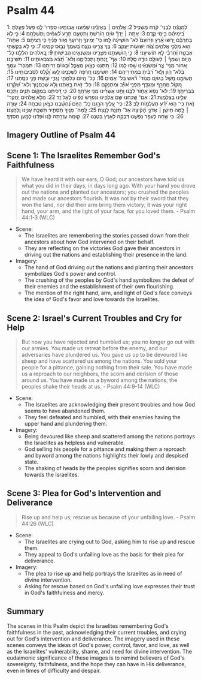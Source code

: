 # Psalm 44
1: לַמְנַצֵּ֬חַ לִבְנֵי־ קֹ֬רַח מַשְׂכִּֽיל׃
2: אֱלֹהִ֤ים ׀ בְּאָזְנֵ֬ינוּ שָׁמַ֗עְנוּ אֲבוֹתֵ֥ינוּ סִפְּרוּ־ לָ֑נוּ פֹּ֥עַל פָּעַ֥לְתָּ בִֽ֝ימֵיהֶ֗ם בִּ֣ימֵי קֶֽדֶם׃
3: אַתָּ֤ה ׀ יָדְךָ֡ גּוֹיִ֣ם ה֭וֹרַשְׁתָּ וַתִּטָּעֵ֑ם תָּרַ֥ע לְ֝אֻמִּ֗ים וַֽתְּשַׁלְּחֵֽם׃
4: כִּ֤י לֹ֪א בְחַרְבָּ֡ם יָ֥רְשׁוּ אָ֗רֶץ וּזְרוֹעָם֮ לֹא־ הוֹשִׁ֪יעָ֫ה לָּ֥מוֹ כִּֽי־ יְמִֽינְךָ֣ וּ֭זְרוֹעֲךָ וְא֥וֹר פָּנֶ֗יךָ כִּ֣י רְצִיתָֽם׃
5: אַתָּה־ ה֣וּא מַלְכִּ֣י אֱלֹהִ֑ים צַ֝וֵּ֗ה יְשׁוּע֥וֹת יַעֲקֹֽב׃
6: בְּ֭ךָ צָרֵ֣ינוּ נְנַגֵּ֑חַ בְּ֝שִׁמְךָ֗ נָב֥וּס קָמֵֽינוּ׃
7: כִּ֤י לֹ֣א בְקַשְׁתִּ֣י אֶבְטָ֑ח וְ֝חַרְבִּ֗י לֹ֣א תוֹשִׁיעֵֽנִי׃
8: כִּ֣י ה֭וֹשַׁעְתָּנוּ מִצָּרֵ֑ינוּ וּמְשַׂנְאֵ֥ינוּ הֱבִישֽׁוֹתָ׃
9: בֵּֽ֭אלֹהִים הִלַּלְ֣נוּ כָל־ הַיּ֑וֹם וְשִׁמְךָ֓ ׀ לְעוֹלָ֖ם נוֹדֶ֣ה סֶֽלָה׃
10: אַף־ זָ֭נַחְתָּ וַתַּכְלִימֵ֑נוּ וְלֹא־ תֵ֝צֵ֗א בְּצִבְאוֹתֵֽינוּ׃
11: תְּשִׁיבֵ֣נוּ אָ֭חוֹר מִנִּי־ צָ֑ר וּ֝מְשַׂנְאֵ֗ינוּ שָׁ֣סוּ לָֽמוֹ׃
12: תִּ֭תְּנֵנוּ כְּצֹ֣אן מַאֲכָ֑ל וּ֝בַגּוֹיִ֗ם זֵרִיתָֽנוּ׃
13: תִּמְכֹּֽר־ עַמְּךָ֥ בְלֹא־ ה֑וֹן וְלֹ֥א־ רִ֝בִּ֗יתָ בִּמְחִירֵיהֶֽם׃
14: תְּשִׂימֵ֣נוּ חֶ֭רְפָּה לִשְׁכֵנֵ֑ינוּ לַ֥עַג וָ֝קֶ֗לֶס לִסְבִיבוֹתֵֽינוּ׃
15: תְּשִׂימֵ֣נוּ מָ֭שָׁל בַּגּוֹיִ֑ם מְנֽוֹד־ רֹ֝֗אשׁ בַּל־ אֻמִּֽים׃
16: כָּל־ הַ֭יּוֹם כְּלִמָּתִ֣י נֶגְדִּ֑י וּבֹ֖שֶׁת פָּנַ֣י כִּסָּֽתְנִי׃
17: מִ֭קּוֹל מְחָרֵ֣ף וּמְגַדֵּ֑ף מִפְּנֵ֥י א֝וֹיֵ֗ב וּמִתְנַקֵּֽם׃
18: כָּל־ זֹ֣את בָּ֭אַתְנוּ וְלֹ֣א שְׁכַחֲנ֑וּךָ וְלֹֽא־ שִׁ֝קַּ֗רְנוּ בִּבְרִיתֶֽךָ׃
19: לֹא־ נָס֣וֹג אָח֣וֹר לִבֵּ֑נוּ וַתֵּ֥ט אֲשֻׁרֵ֗ינוּ מִנִּ֥י אָרְחֶֽךָ׃
20: כִּ֣י דִ֭כִּיתָנוּ בִּמְק֣וֹם תַּנִּ֑ים וַתְּכַ֖ס עָלֵ֣ינוּ בְצַלְמָֽוֶת׃
21: אִם־ שָׁ֭כַחְנוּ שֵׁ֣ם אֱלֹהֵ֑ינוּ וַנִּפְרֹ֥שׂ כַּ֝פֵּ֗ינוּ לְאֵ֣ל זָֽר׃
22: הֲלֹ֣א אֱ֭לֹהִים יַֽחֲקָר־ זֹ֑את כִּֽי־ ה֥וּא יֹ֝דֵ֗עַ תַּעֲלֻמ֥וֹת לֵֽב׃
23: כִּֽי־ עָ֭לֶיךָ הֹרַ֣גְנוּ כָל־ הַיּ֑וֹם נֶ֝חְשַׁ֗בְנוּ כְּצֹ֣אן טִבְחָֽה׃
24: ע֤וּרָה ׀ לָ֖מָּה תִישַׁ֥ן ׀ אֲדֹנָ֑י הָ֝קִ֗יצָה אַל־ תִּזְנַ֥ח לָנֶֽצַח׃
25: לָֽמָּה־ פָנֶ֥יךָ תַסְתִּ֑יר תִּשְׁכַּ֖ח עָנְיֵ֣נוּ וְֽלַחֲצֵֽנוּ׃
26: כִּ֤י שָׁ֣חָה לֶעָפָ֣ר נַפְשֵׁ֑נוּ דָּבְקָ֖ה לָאָ֣רֶץ בִּטְנֵֽנוּ׃
27: ק֭וּמָֽה עֶזְרָ֣תָה לָּ֑נוּ וּ֝פְדֵ֗נוּ לְמַ֣עַן חַסְדֶּֽךָ׃

## Imagery Outline of Psalm 44

## Scene 1: The Israelites Remember God's Faithfulness

> We have heard it with our ears, O God; our ancestors have told us what you did in their days, in days long ago. With your hand you drove out the nations and planted our ancestors; you crushed the peoples and made our ancestors flourish. It was not by their sword that they won the land, nor did their arm bring them victory; it was your right hand, your arm, and the light of your face, for you loved them. - Psalm 44:1-3 (WLC)

- Scene:
  - The Israelites are remembering the stories passed down from their ancestors about how God intervened on their behalf.
  - They are reflecting on the victories God gave their ancestors in driving out the nations and establishing their presence in the land.
- Imagery:
  - The hand of God driving out the nations and planting their ancestors symbolizes God's power and control.
  - The crushing of the peoples by God's hand symbolizes the defeat of their enemies and the establishment of their own flourishing.
  - The mention of the right hand, arm, and light of God's face conveys the idea of God's favor and love towards the Israelites.

## Scene 2: Israel's Current Troubles and Cry for Help

> But now you have rejected and humbled us; you no longer go out with our armies. You made us retreat before the enemy, and our adversaries have plundered us. You gave us up to be devoured like sheep and have scattered us among the nations. You sold your people for a pittance, gaining nothing from their sale. You have made us a reproach to our neighbors, the scorn and derision of those around us. You have made us a byword among the nations; the peoples shake their heads at us. - Psalm 44:9-14 (WLC)

- Scene:
  - The Israelites are acknowledging their present troubles and how God seems to have abandoned them.
  - They feel defeated and humbled, with their enemies having the upper hand and plundering them.
- Imagery:
  - Being devoured like sheep and scattered among the nations portrays the Israelites as helpless and vulnerable.
  - God selling his people for a pittance and making them a reproach and byword among the nations highlights their lowly and despised state.
  - The shaking of heads by the peoples signifies scorn and derision towards the Israelites.

## Scene 3: Plea for God's Intervention and Deliverance

> Rise up and help us; rescue us because of your unfailing love. - Psalm 44:26 (WLC)

- Scene:
  - The Israelites are crying out to God, asking him to rise up and rescue them.
  - They appeal to God's unfailing love as the basis for their plea for deliverance.
- Imagery:
  - The plea to rise up and help portrays the Israelites as in need of divine intervention.
  - Asking for rescue based on God's unfailing love expresses their trust in God's faithfulness and mercy.

## Summary

The scenes in this Psalm depict the Israelites remembering God's faithfulness in the past, acknowledging their current troubles, and crying out for God's intervention and deliverance. The imagery used in these scenes conveys the ideas of God's power, control, favor, and love, as well as the Israelites' vulnerability, shame, and need for divine intervention. The eudaimonic significance of these images is to remind believers of God's sovereignty, faithfulness, and the hope they can have in His deliverance, even in times of difficulty and despair.